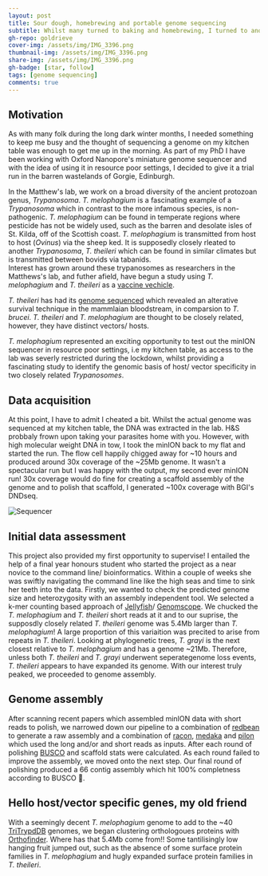 ```yaml
---
layout: post
title: Sour dough, homebrewing and portable genome sequencing
subtitle: Whilst many turned to baking and homebrewing, I turned to another single celled Eukaryote to keep me entertained.
gh-repo: goldrieve
cover-img: /assets/img/IMG_3396.png
thumbnail-img: /assets/img/IMG_3396.png
share-img: /assets/img/IMG_3396.png
gh-badge: [star, follow]
tags: [genome sequencing]
comments: true
---
```


## Motivation

As with many folk during the long dark winter months, I needed something to keep me busy and the thought of sequencing a genome on my kitchen table was enough to get me up in the morning. As part of my PhD I have been working with Oxford Nanopore's miniature genome sequencer and with the idea of using it in resource poor settings, I decided to give it a trial run in the barren wastelands of Gorgie, Edinburgh.  

In the Matthew's lab, we work on a broad diversity of the ancient protozoan genus, _Trypanosoma_. _T. melophagium_ is a fascinating example of a _Trypanosoma_ which in contrast to the more infamous species, is non-pathogenic. _T. melophagium_ can be found in temperate regions where pesticide has not be widely used, such as the barren and desolate isles of St. Kilda, off of the Scottish coast. _T. melophagium_ is transmitted from host to host (_Ovinus_) via the sheep ked. It is supposedly closely rleated to another _Trypanosoma_, _T. theileri_ which can be found in similar climates but is transmitted between bovids via tabanids.  
Interest has grown around these trypanosomes as researchers in the Matthews's lab, and futher afield, have begun a study using _T. melophagium_ and _T. theileri_ as a [vaccine vechicle](https://roslintech.com/roslin-technologies-building-breakthrough-vaccine-vehicle-for-sheep-and-goats-using-trypanosomes/).  

_T. theileri_ has had its [genome sequenced](https://www.ncbi.nlm.nih.gov/pmc/articles/PMC5737535/) which revealed an alterative survival technique in the mammlaian bloodstream, in comparsion to _T. brucei_. _T. theileri_ and _T. melophagium_ are thought to be closely related, however, they have distinct vectors/ hosts.  

_T. melophagium_ represented an exciting opportunity to test out the minION sequencer in resource poor settings, i.e my kitchen table, as access to the lab was severly restricted during the lockdown, whilst providing a fascinating study to identify the genomic basis of host/ vector specificity in two closely related _Trypanosomes_.  

## Data acquisition

At this point, I have to admit I cheated a bit. Whilst the actual genome was sequenced at my kitchen table, the DNA was extracted in the lab. H&S probbaly frown upon taking your parasites home with you. However, with high molecular weight DNA in tow, I took the minION back to my flat and started the run. The flow cell happily chigged away for ~10 hours and produced around 30x coverage of the ~25Mb genome. It wasn't a spectacular run but I was happy with the output, my second ever minION run! 30x coverage would do fine for creating a scaffold assembly of the genome and to polish that scaffold, I generated ~100x coverage with BGI's DNDseq.

![Sequencer](/assets/img/IMG_3396.png)

## Initial data assessment

This project also provided my first opportunity to supervise! I entailed the help of a final year honours student who started the project as a near novice to the command line/ bioinformatics. Within a couple of weeks she was swiftly navigating the command line like the high seas and time to sink her teeth into the data. Firstly, we wanted to check the predicted genome size and heterozygosity with an assembly independent tool. We selected a k-mer counting based approach of [Jellyfish](https://github.com/gmarcais/Jellyfish)/ [Genomscope](http://qb.cshl.edu/genomescope/). We chucked the _T. melophagium_ and _T. theileri_ short reads at it and to our suprise, the supposdly closely related _T. theileri_ genome was 5.4Mb larger than _T. melophagium_! A large proportion of this variaition was precited to arise from repeats in _T. theileri_. Looking at phylogenetic trees, _T. grayi_ is the next closest relative to _T. melophagium_ and has a genome ~21Mb. Therefore, unless both _T. theileri_ and _T. grayi_ underwent seperategenome loss events, _T. theileri_ appears to have expanded its genome. With our interest truly peaked, we proceeded to genome assembly.  

## Genome assembly

After scanning recent papers which assembled minION data with short reads to polish, we narrowed down our pipeline to a combination of [redbean](https://github.com/ruanjue/wtdbg2) to generate a raw assembly and a combination of [racon](https://github.com/isovic/racon), [medaka](https://github.com/nanoporetech/medaka) and [pilon](https://github.com/broadinstitute/pilon) which used the long and/or and short reads as inputs. After each round of polishing [BUSCO](https://busco.ezlab.org/busco_userguide.html) and scaffold stats were calculated. As each round failed to improve the assembly, we moved onto the next step. Our final round of polishing produced a 66 contig assembly which hit 100% completness according to BUSCO 🎉. 

## Hello host/vector specific genes, my old friend

With a seemingly decent _T. melophagium_ genome to add to the ~40 [TriTrypdDB](https://tritrypdb.org/tritrypdb/app) genomes, we began clustering orthologoues proteins with [Orthofinder](https://github.com/davidemms/OrthoFinder). Where has that 5.4Mb come from!! Some tantilisingly low hanging fruit jumped out, such as the absence of some surface protein families in _T. melophagium_ and hugly expanded surface protein families in _T. theileri_. 

